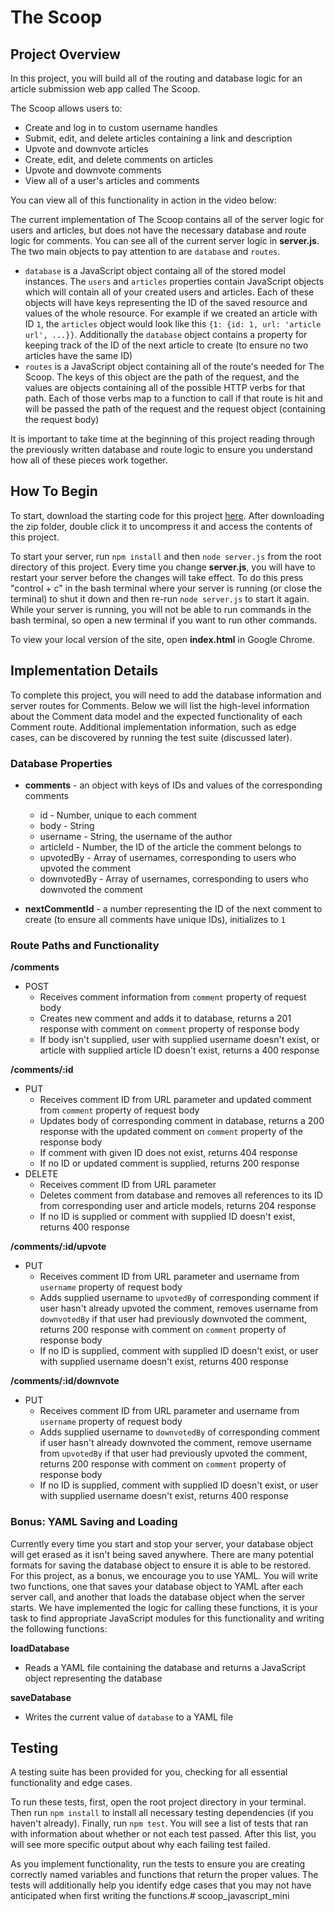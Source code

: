 # The Scoop

## Project Overview

In this project, you will build all of the routing and database logic for an article submission web app called The Scoop.

The Scoop allows users to:
- Create and log in to custom username handles
- Submit, edit, and delete articles containing a link and description
- Upvote and downvote articles
- Create, edit, and delete comments on articles
- Upvote and downvote comments
- View all of a user's articles and comments

You can view all of this functionality in action in the video below:

The current implementation of The Scoop contains all of the server logic for users and articles, but does not have the necessary database and route logic for comments. You can see all of the current server logic in **server.js**. The two main objects to pay attention to are `database` and `routes`.

- `database` is a JavaScript object containg all of the stored model instances. The `users` and `articles` properties contain JavaScript objects which will contain all of your created users and articles. Each of these objects will have keys representing the ID of the saved resource and values of the whole resource. For example if we created an article with ID `1`, the `articles` object would look like this `{1: {id: 1, url: 'article url', ...}}`. Additionally the `database` object contains a property for keeping track of the ID of the next article to create (to ensure no two articles have the same ID)
- `routes` is a JavaScript object containing all of the route's needed for The Scoop. The keys of this object are the path of the request, and the values are objects containing all of the possible HTTP verbs for that path. Each of those verbs map to a function to call if that route is hit and will be passed the path of the request and the request object (containing the request body)

It is important to take time at the beginning of this project reading through the previously written database and route logic to ensure you understand how all of these pieces work together.

## How To Begin

To start, download the starting code for this project <a href="https://s3.amazonaws.com/codecademy-content/programs/build-apis/projects/project-3-the-scoop.zip" target="_blank">here</a>. After downloading the zip folder, double click it to uncompress it and access the contents of this project.

To start your server, run `npm install` and then `node server.js` from the root directory of this project. Every time you change **server.js**, you will have to restart your server before the changes will take effect. To do this press "control + c" in the bash terminal where your server is running (or close the terminal) to shut it down and then re-run `node server.js` to start it again. While your server is running, you will not be able to run commands in the bash terminal, so open a new terminal if you want to run other commands.

To view your local version of the site, open **index.html** in Google Chrome.

## Implementation Details

To complete this project, you will need to add the database information and server routes for Comments. Below we will list the high-level information about the Comment data model and the expected functionality of each Comment route. Additional implementation information, such as edge cases, can be discovered by running the test suite (discussed later).

### Database Properties

* **comments** - an object with keys of IDs and values of the corresponding comments
  - id - Number, unique to each comment
  - body - String
  - username - String, the username of the author
  - articleId - Number, the ID of the article the comment belongs to
  - upvotedBy - Array of usernames, corresponding to users who upvoted the comment
  - downvotedBy - Array of usernames, corresponding to users who downvoted the comment

* **nextCommentId** - a number representing the ID of the next comment to create (to ensure all comments have unique IDs), initializes to `1`


### Route Paths and Functionality

**/comments**
- POST
  - Receives comment information from `comment` property of request body
  - Creates new comment and adds it to database, returns a 201 response with comment on `comment` property of response body
  - If body isn't supplied, user with supplied username doesn't exist, or article with supplied article ID doesn't exist, returns a 400 response

**/comments/:id**
- PUT
  - Receives comment ID from URL parameter and updated comment from `comment` property of request body
  - Updates body of corresponding comment in database, returns a 200 response with the updated comment on `comment` property of the response body
  - If comment with given ID does not exist, returns 404 response
  - If no ID or updated comment is supplied, returns 200 response
- DELETE
  - Receives comment ID from URL parameter
  - Deletes comment from database and removes all references to its ID from corresponding user and article models, returns 204 response
  - If no ID is supplied or comment with supplied ID doesn't exist, returns 400 response

**/comments/:id/upvote**
- PUT
  - Receives comment ID from URL parameter and username from `username` property of request body
  - Adds supplied username to `upvotedBy` of corresponding comment if user hasn't already upvoted the comment, removes username from `downvotedBy` if that user had previously downvoted the comment, returns 200 response with comment on `comment` property of response body
  - If no ID is supplied, comment with supplied ID doesn't exist, or user with supplied username doesn't exist, returns 400 response

**/comments/:id/downvote**
- PUT
  - Receives comment ID from URL parameter and username from `username` property of request body
  - Adds supplied username to `downvotedBy` of corresponding comment if user hasn't already downvoted the comment, remove username from `upvotedBy` if that user had previously upvoted the comment, returns 200 response with comment on `comment` property of response body
  - If no ID is supplied, comment with supplied ID doesn't exist, or user with supplied username doesn't exist, returns 400 response

### Bonus: YAML Saving and Loading

Currently every time you start and stop your server, your database object will get erased as it isn't being saved anywhere. There are many potential formats for saving the database object to ensure it is able to be restored. For this project, as a bonus, we encourage you to use YAML. You will write two functions, one that saves your database object to YAML after each server call, and another that loads the database object when the server starts. We have implemented the logic for calling these functions, it is your task to find appropriate JavaScript modules for this functionality and writing the following functions:

**loadDatabase**

- Reads a YAML file containing the database and returns a JavaScript object representing the database

**saveDatabase**

- Writes the current value of `database` to a YAML file

## Testing

A testing suite has been provided for you, checking for all essential functionality and
edge cases.

To run these tests, first, open the root project directory in your terminal. Then run `npm install` to install
all necessary testing dependencies (if you haven't already).
Finally, run `npm test`. You will see a list of tests that ran with information
about whether or not each test passed. After this list, you will see more specific output
about why each failing test failed.

As you implement functionality, run the tests to
ensure you are creating correctly named variables and functions that return the proper values.
The tests will additionally help you identify edge cases that you may not have anticipated
when first writing the functions.# scoop_javascript_mini
